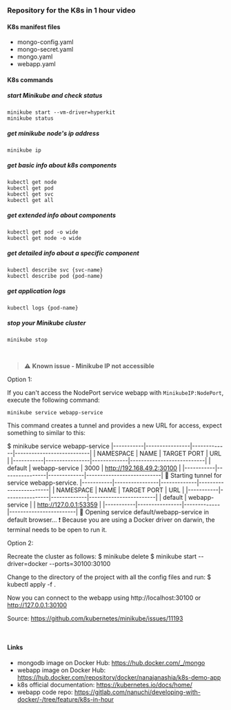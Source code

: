 ### Repository for the K8s in 1 hour video

#### K8s manifest files 
* mongo-config.yaml
* mongo-secret.yaml
* mongo.yaml
* webapp.yaml

#### K8s commands

##### start Minikube and check status
    minikube start --vm-driver=hyperkit 
    minikube status

##### get minikube node's ip address
    minikube ip

##### get basic info about k8s components
    kubectl get node
    kubectl get pod
    kubectl get svc
    kubectl get all

##### get extended info about components
    kubectl get pod -o wide
    kubectl get node -o wide

##### get detailed info about a specific component
    kubectl describe svc {svc-name}
    kubectl describe pod {pod-name}

##### get application logs
    kubectl logs {pod-name}
    
##### stop your Minikube cluster
    minikube stop

<br />

> :warning: **Known issue - Minikube IP not accessible** 

Option 1:

If you can't access the NodePort service webapp with `MinikubeIP:NodePort`, execute the following command:
    
    minikube service webapp-service


This command creates a tunnel and provides a new URL for access, expect something to similar to this:

$ minikube service webapp-service
|-----------|----------------|-------------|---------------------------|
| NAMESPACE |      NAME      | TARGET PORT |            URL            |
|-----------|----------------|-------------|---------------------------|
| default   | webapp-service |        3000 | http://192.168.49.2:30100 |
|-----------|----------------|-------------|---------------------------|
🏃  Starting tunnel for service webapp-service.
|-----------|----------------|-------------|------------------------|
| NAMESPACE |      NAME      | TARGET PORT |          URL           |
|-----------|----------------|-------------|------------------------|
| default   | webapp-service |             | http://127.0.0.1:53359 |
|-----------|----------------|-------------|------------------------|
🎉  Opening service default/webapp-service in default browser...
❗  Because you are using a Docker driver on darwin, the terminal needs to be open to run it.


Option 2:

Recreate the cluster as follows:
$ minikube delete
$ minikube start --driver=docker --ports=30100:30100

Change to the directory of the project with all the config files and run:
$ kubectl apply -f .

Now you can connect to the webapp using http://localhost:30100 or http://127.0.0.1:30100

Source: https://github.com/kubernetes/minikube/issues/11193

<br />

#### Links
* mongodb image on Docker Hub: https://hub.docker.com/_/mongo
* webapp image on Docker Hub: https://hub.docker.com/repository/docker/nanajanashia/k8s-demo-app
* k8s official documentation: https://kubernetes.io/docs/home/
* webapp code repo: https://gitlab.com/nanuchi/developing-with-docker/-/tree/feature/k8s-in-hour
